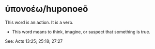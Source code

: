 # ὑπονοέω/huponoeō
This word is an action. It is a verb.
* This word means to think, imagine, or suspect that something is true.

See: Acts 13:25; 25:18; 27:27
